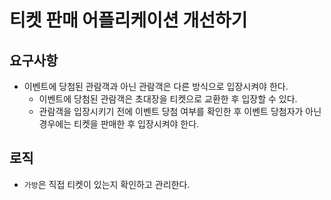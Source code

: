 # 티켓 판매 어플리케이션 개선하기
## 요구사항
- 이벤트에 당첨된 관람객과 아닌 관람객은 다른 방식으로 입장시켜야 한다.
  - 이벤트에 당첨된 관람객은 초대장을 티켓으로 교환한 후 입장할 수 있다.
  - 관람객을 입장시키기 전에 이벤트 당첨 여부를 확인한 후 이벤트 당첨자가 아닌 경우에는 티켓을 판매한 후 입장시켜야 한다.
## 로직
- `가방`은 직접 티켓이 있는지 확인하고 관리한다.
